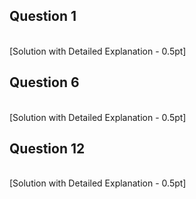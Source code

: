 ## Question 1
<br>[Solution with Detailed Explanation - 0.5pt]

## Question 6
<br>[Solution with Detailed Explanation - 0.5pt]

## Question 12
<br>[Solution with Detailed Explanation - 0.5pt]
